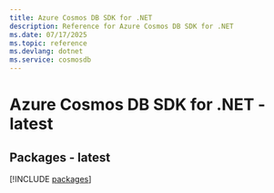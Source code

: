```yaml
---
title: Azure Cosmos DB SDK for .NET
description: Reference for Azure Cosmos DB SDK for .NET
ms.date: 07/17/2025
ms.topic: reference
ms.devlang: dotnet
ms.service: cosmosdb
---
```

# Azure Cosmos DB SDK for .NET - latest
## Packages - latest
[!INCLUDE [packages](cosmos-db-index.md)]
